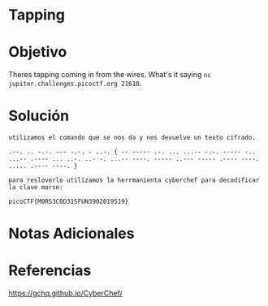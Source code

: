 # Tapping
# Objetivo
Theres tapping coming in from the wires. What's it saying `nc jupiter.challenges.picoctf.org 21610`.
# Solución
```
utilizamos el comando que se nos da y nos devuelve un texto cifrado.

.--. .. -.-. --- -.-. - ..-. { -- ----- .-. ... ...-- -.-. ----- -.. ...-- .---- ... ..-. ..- -. ...-- ----. ----- ..--- ----- .---- ----. ..... .---- ----. }

para resloverlo utilizamos la herrmanienta cyberchef para decodificar la clave morse:

picoCTF{M0RS3C0D31SFUN3902019519}
```
# Notas Adicionales

# Referencias
https://gchq.github.io/CyberChef/